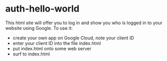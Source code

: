 # auth-hello-world

This html site will offer you to log in and show you who is logged in to your website using Google. To use it:
* create your own app on Google Cloud, note your client ID
* enter your client ID into the file index.html
* put index.html onto some web server
* surf to index.html
